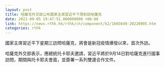 ```yaml
---
layout: post
title: 哈薩克外交部公布國家主席習近平下周到訪哈薩克
date: 2022-09-05 19:47:51.000000000 +08:00
link: https://news.rthk.hk/rthk/ch/component/k2/1665649-20220905.htm
categories: rthk
---
```


國家主席習近平下星期三訪問哈薩克，將會是新冠疫情爆發以來，首次外訪。

哈薩克外交部表示，應總統托卡耶夫邀請，習近平將於9月14日對哈薩克進行國事訪問，期間與托卡耶夫會面，並簽署一系列雙邊合作文件。
